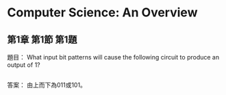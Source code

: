 # Computer Science: An Overview
## 第1章 第1節 第1題

題目：
What input bit patterns will cause the following circuit to produce an output of 1?

![]()


答案：
由上而下為011或101。
